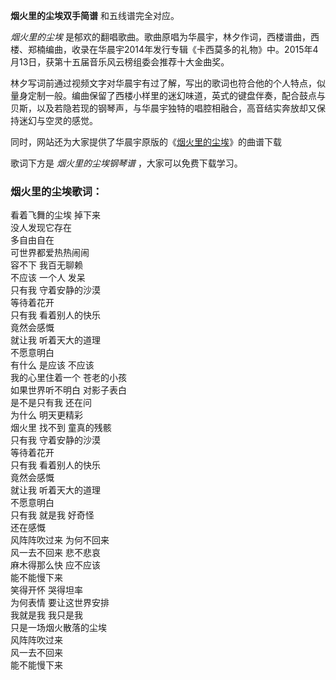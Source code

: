 

**烟火里的尘埃双手简谱** 和五线谱完全对应。

_烟火里的尘埃_
是郁欢的翻唱歌曲。歌曲原唱为华晨宇，林夕作词，西楼谱曲，西楼、郑楠编曲，收录在华晨宇2014年发行专辑《卡西莫多的礼物》中。2015年4月13日，获第十五届音乐风云榜组委会推荐十大金曲奖。

林夕写词前通过视频文字对华晨宇有过了解，写出的歌词也符合他的个人特点，似量身定制一般。编曲保留了西楼小样里的迷幻味道，英式的键盘伴奏，配合鼓点与贝斯，以及若隐若现的钢琴声，与华晨宇独特的唱腔相融合，高音结实奔放却又保持迷幻与空灵的感觉。

同时，网站还为大家提供了华晨宇原版的《[烟火里的尘埃](Music-6071-烟火里的尘埃-华晨宇.html "烟火里的尘埃")》的曲谱下载

歌词下方是 _烟火里的尘埃钢琴谱_ ，大家可以免费下载学习。

### 烟火里的尘埃歌词：

看着飞舞的尘埃 掉下来  
没人发现它存在  
多自由自在  
可世界都爱热热闹闹  
容不下 我百无聊赖  
不应该 一个人 发呆  
只有我 守着安静的沙漠  
等待着花开  
只有我 看着别人的快乐  
竟然会感慨  
就让我 听着天大的道理  
不愿意明白  
有什么 是应该 不应该  
我的心里住着一个 苍老的小孩  
如果世界听不明白 对影子表白  
是不是只有我 还在问  
为什么 明天更精彩  
烟火里 找不到 童真的残骸  
只有我 守着安静的沙漠  
等待着花开  
只有我 看着别人的快乐  
竟然会感慨  
就让我 听着天大的道理  
不愿意明白  
只有我 就是我 好奇怪  
还在感慨  
风阵阵吹过来 为何不回来  
风一去不回来 悲不悲哀  
麻木得那么快 应不应该  
能不能慢下来  
笑得开怀 哭得坦率  
为何表情 要让这世界安排  
我就是我 我只是我  
只是一场烟火散落的尘埃  
风阵阵吹过来  
风一去不回来  
能不能慢下来

